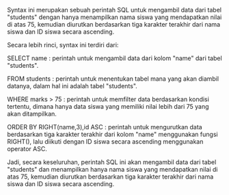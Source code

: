 Syntax ini merupakan sebuah perintah SQL untuk mengambil data dari tabel "students" dengan hanya menampilkan nama siswa yang mendapatkan nilai di atas 75, kemudian diurutkan berdasarkan tiga karakter terakhir dari nama siswa dan ID siswa secara ascending.


Secara lebih rinci, syntax ini terdiri dari:




SELECT name : perintah untuk mengambil data dari kolom "name" dari tabel "students".




FROM students : perintah untuk menentukan tabel mana yang akan diambil datanya, dalam hal ini adalah tabel "students".




WHERE marks > 75 : perintah untuk memfilter data berdasarkan kondisi tertentu, dimana hanya data siswa yang memiliki nilai lebih dari 75 yang akan ditampilkan.




ORDER BY RIGHT(name,3),id ASC : perintah untuk mengurutkan data berdasarkan tiga karakter terakhir dari kolom "name" menggunakan fungsi RIGHT(), lalu diikuti dengan ID siswa secara ascending menggunakan operator ASC.




Jadi, secara keseluruhan, perintah SQL ini akan mengambil data dari tabel "students" dan menampilkan hanya nama siswa yang mendapatkan nilai di atas 75, kemudian diurutkan berdasarkan tiga karakter terakhir dari nama siswa dan ID siswa secara ascending.
